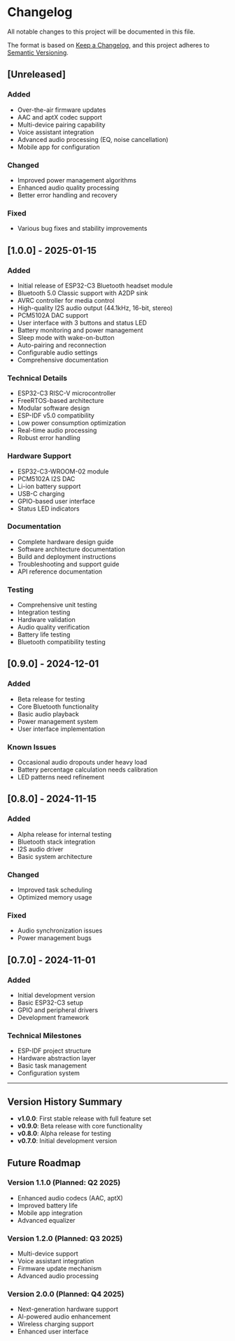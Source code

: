 # Changelog

All notable changes to this project will be documented in this file.

The format is based on [Keep a Changelog](https://keepachangelog.com/en/1.0.0/),
and this project adheres to [Semantic Versioning](https://semver.org/spec/v2.0.0.html).

## [Unreleased]

### Added
- Over-the-air firmware updates
- AAC and aptX codec support
- Multi-device pairing capability
- Voice assistant integration
- Advanced audio processing (EQ, noise cancellation)
- Mobile app for configuration

### Changed
- Improved power management algorithms
- Enhanced audio quality processing
- Better error handling and recovery

### Fixed
- Various bug fixes and stability improvements

## [1.0.0] - 2025-01-15

### Added
- Initial release of ESP32-C3 Bluetooth headset module
- Bluetooth 5.0 Classic support with A2DP sink
- AVRC controller for media control
- High-quality I2S audio output (44.1kHz, 16-bit, stereo)
- PCM5102A DAC support
- User interface with 3 buttons and status LED
- Battery monitoring and power management
- Sleep mode with wake-on-button
- Auto-pairing and reconnection
- Configurable audio settings
- Comprehensive documentation

### Technical Details
- ESP32-C3 RISC-V microcontroller
- FreeRTOS-based architecture
- Modular software design
- ESP-IDF v5.0 compatibility
- Low power consumption optimization
- Real-time audio processing
- Robust error handling

### Hardware Support
- ESP32-C3-WROOM-02 module
- PCM5102A I2S DAC
- Li-ion battery support
- USB-C charging
- GPIO-based user interface
- Status LED indicators

### Documentation
- Complete hardware design guide
- Software architecture documentation
- Build and deployment instructions
- Troubleshooting and support guide
- API reference documentation

### Testing
- Comprehensive unit testing
- Integration testing
- Hardware validation
- Audio quality verification
- Battery life testing
- Bluetooth compatibility testing

## [0.9.0] - 2024-12-01

### Added
- Beta release for testing
- Core Bluetooth functionality
- Basic audio playback
- Power management system
- User interface implementation

### Known Issues
- Occasional audio dropouts under heavy load
- Battery percentage calculation needs calibration
- LED patterns need refinement

## [0.8.0] - 2024-11-15

### Added
- Alpha release for internal testing
- Bluetooth stack integration
- I2S audio driver
- Basic system architecture

### Changed
- Improved task scheduling
- Optimized memory usage

### Fixed
- Audio synchronization issues
- Power management bugs

## [0.7.0] - 2024-11-01

### Added
- Initial development version
- Basic ESP32-C3 setup
- GPIO and peripheral drivers
- Development framework

### Technical Milestones
- ESP-IDF project structure
- Hardware abstraction layer
- Basic task management
- Configuration system

---

## Version History Summary

- **v1.0.0**: First stable release with full feature set
- **v0.9.0**: Beta release with core functionality
- **v0.8.0**: Alpha release for testing
- **v0.7.0**: Initial development version

## Future Roadmap

### Version 1.1.0 (Planned: Q2 2025)
- Enhanced audio codecs (AAC, aptX)
- Improved battery life
- Mobile app integration
- Advanced equalizer

### Version 1.2.0 (Planned: Q3 2025)
- Multi-device support
- Voice assistant integration
- Firmware update mechanism
- Advanced audio processing

### Version 2.0.0 (Planned: Q4 2025)
- Next-generation hardware support
- AI-powered audio enhancement
- Wireless charging support
- Enhanced user interface
